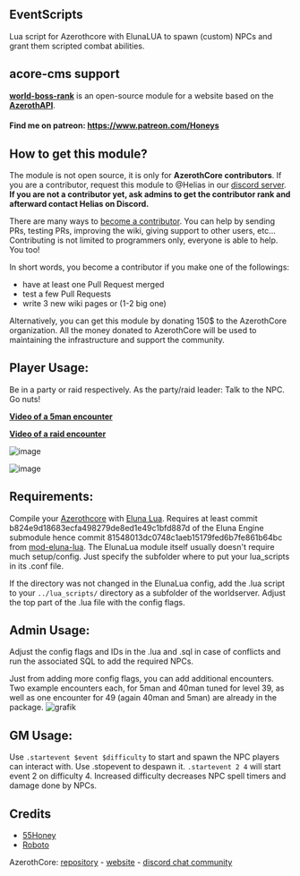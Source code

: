## EventScripts
Lua script for Azerothcore with ElunaLUA to spawn (custom) NPCs and grant them scripted combat abilities.

## acore-cms support
**[world-boss-rank](https://github.com/azerothcore/world-boss-rank)** is an open-source module for a website based on the **[AzerothAPI](https://github.com/AzerothJS/AzerothAPI)**.

#### Find me on patreon: https://www.patreon.com/Honeys

## How to get this module?

The module is not open source, it is only for **AzerothCore contributors**. If you are a contributor, request this module to @Helias in our [discord server](https://discordapp.com/invite/gkt4y2x).  
**If you are not a contributor yet, ask admins to get the contributor rank and afterward contact Helias on Discord.**

There are many ways to [become a contributor](http://www.azerothcore.org/wiki/Contribute). You can help by sending PRs, testing PRs, improving the wiki, giving support to other users, etc... Contributing is not limited to programmers only, everyone is able to help. You too!

In short words, you become a contributor if you make one of the followings:
- have at least one Pull Request merged
- test a few Pull Requests
- write 3 new wiki pages or (1-2 big one)

Alternatively, you can get this module by donating 150$ to the AzerothCore organization. All the money donated to AzerothCore will be used to maintaining the infrastructure and support the community.

## Player Usage:
Be in a party or raid respectively. As the party/raid leader: Talk to the NPC. Go nuts!

**[Video of a 5man encounter](https://www.twitch.tv/videos/1052264022)**

**[Video of a raid encounter](https://www.twitch.tv/videos/1052269366)**

![image](https://user-images.githubusercontent.com/71938210/121605986-a8e7fb00-ca4d-11eb-9327-04535a674bc5.png)

![image](https://user-images.githubusercontent.com/71938210/121604233-6f61c080-ca4a-11eb-8c71-70774a9881ad.png)

## Requirements:
Compile your [Azerothcore](https://github.com/azerothcore/azerothcore-wotlk) with [Eluna Lua](https://www.azerothcore.org/catalogue-details.html?id=131435473).
Requires at least commit b824e9d18683ecfa498279de8ed1e49c1bfd887d of the Eluna Engine submodule hence commit 81548013dc0748c1aeb15179fed6b7fe861b64bc from [mod-eluna-lua](https://github.com/azerothcore/mod-eluna-lua-engine).
The ElunaLua module itself usually doesn't require much setup/config. Just specify the subfolder where to put your lua_scripts in its .conf file.

If the directory was not changed in the ElunaLua config, add the .lua script to your `../lua_scripts/` directory as a subfolder of the worldserver.
Adjust the top part of the .lua file with the config flags.

## Admin Usage:
Adjust the config flags and IDs in the .lua and .sql in case of conflicts and run the associated SQL to add the required NPCs.

Just from adding more config flags, you can add additional encounters. Two example encounters each, for 5man and 40man tuned for level 39, as well as one encounter for 49 (again 40man and 5man) are already in the package.
![grafik](https://user-images.githubusercontent.com/71938210/126485698-2f5f9f64-39f3-4b9d-a063-c1fd6ec08059.png)




## GM Usage:
Use `.startevent $event $difficulty` to start and spawn the NPC players can interact with. Use .stopevent to despawn it. 
`.startevent 2 4` will start event 2 on difficulty 4. Increased difficulty decreases NPC spell timers and damage done by NPCs. 

## Credits

* [55Honey](https://github.com/55Honey)
* [Roboto](https://github.com/r-o-b-o-t-o)

AzerothCore: [repository](https://github.com/azerothcore) - [website](http://azerothcore.org/) - [discord chat community](https://discord.gg/PaqQRkd)
